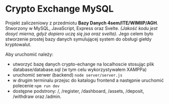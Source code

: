 # Crypto Exchange MySQL

Projekt zaliczeniowy z przedmiotu **Bazy Danych 4sem/ITE/WIMIIP/AGH**. Stworzony w MySQL, JavaScript, Express oraz Svelte. _(Jakość kodu jest dosyć mierna, gdyż dopiero uczę się jsa oraz svelta)._ Jego celem było stworzenie prostej bazy danych symulującej system do obsługi giełdy kryptowalut.

Aby uruchomić należy:

- utworzyć bazę danych crypto-echange na localhoscie stosując plik database/database.sql (w tym celu wykorzystywałem XAMPPa)
- uruchomić serwer (backend) `node server/server.js`
- w drugim terminalu przejsc do katalogu frontend a następnie uruchomić polecenie `npm run dev`
- dostępne podstrony: /, /register, /dashboard, /assets, /deposit, /withdraw oraz /admin.
